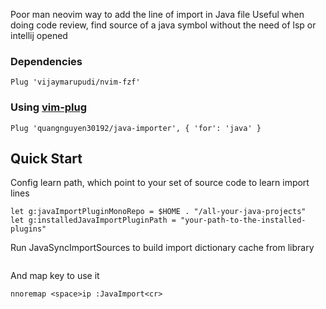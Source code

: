 Poor man neovim way to add the line of import in Java file
Useful when doing code review, find source of a java symbol without the need of lsp or intellij opened

### Dependencies

```vim
Plug 'vijaymarupudi/nvim-fzf'
```

### Using [vim-plug](https://github.com/junegunn/vim-plug)

```vim
Plug 'quangnguyen30192/java-importer', { 'for': 'java' }
```

## Quick Start
Config learn path, which point to your set of source code to learn import lines
```vim
let g:javaImportPluginMonoRepo = $HOME . "/all-your-java-projects"
let g:installedJavaImportPluginPath = "your-path-to-the-installed-plugins"

```
Run JavaSyncImportSources to build import dictionary cache from library
```vim
```
And map key to use it
```vim
nnoremap <space>ip :JavaImport<cr>
